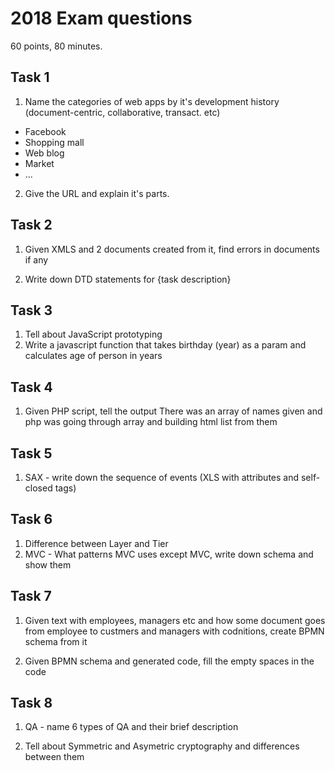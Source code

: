 # 2018 Exam questions
60 points, 80 minutes.

## Task 1

1. Name the categories of web apps by it's development history (document-centric, collaborative, transact. etc)

  - Facebook
  - Shopping mall
  - Web blog
  - Market
  - ...

2. Give the URL and explain it's parts.

## Task 2

1. Given XMLS and 2 documents created from it, find errors in documents if any

2. Write down DTD statements for {task description}

## Task 3

1. Tell about JavaScript prototyping
2. Write a javascript function that takes birthday (year) as a param and calculates age of person in years

## Task 4

1. Given PHP script, tell the output
There was an array of names given and php was going through array and building html list from them

## Task 5
1. SAX - write down the sequence of events (XLS with attributes and self-closed tags)

## Task 6
1. Difference between Layer and Tier
2. MVC - What patterns MVC uses except MVC, write down schema and show them

## Task 7

1. Given text with employees, managers etc and how some document goes from employee to custmers and managers with codnitions, create BPMN schema from it

2. Given BPMN schema and generated code, fill the empty spaces in the code

## Task 8

1. QA - name 6 types of QA and their brief description

2. Tell about Symmetric and Asymetric cryptography and differences between them
